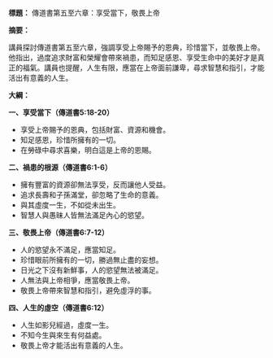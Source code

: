**標題：** 傳道書第五至六章：享受當下，敬畏上帝

**摘要：**

講員探討傳道書第五至六章，強調享受上帝賜予的恩典，珍惜當下，並敬畏上帝。他指出，過度追求財富和榮耀會帶來禍患，而知足感恩、享受生命中的美好才是真正的福氣。講員也提醒，人生有限，應當在上帝面前謙卑，尋求智慧和指引，才能活出有意義的人生。

**大綱：**

**一、享受當下（傳道書5:18-20）**
* 享受上帝賜予的恩典，包括財富、資源和機會。
* 知足感恩，珍惜所擁有的一切。
* 在勞碌中尋求喜樂，明白這是上帝的恩賜。

**二、禍患的根源（傳道書6:1-6）**
* 擁有豐富的資源卻無法享受，反而讓他人受益。
* 追求長壽和子孫滿堂，卻忽略了生命的意義。
* 與其虛度一生，不如從未出生。
* 智慧人與愚昧人皆無法滿足內心的慾望。

**三、敬畏上帝（傳道書6:7-12）**
* 人的慾望永不滿足，應當知足。
* 珍惜眼前所擁有的一切，勝過無止盡的妄想。
* 日光之下沒有新鮮事，人的慾望無法被滿足。
* 人無法與上帝相爭，應當敬畏上帝。
* 敬畏上帝帶來智慧和指引，避免虛浮的事。

**四、人生的虛空（傳道書6:12）**
* 人生如影兒經過，虛度一生。
* 不知今生與來生有何益處。
* 敬畏上帝才能活出有意義的人生。